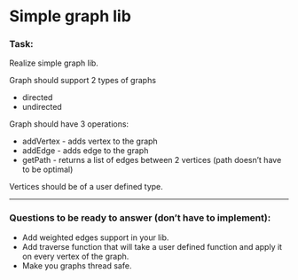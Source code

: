 # Simple graph lib
### Task:
Realize simple graph lib.  

Graph should support 2 types of graphs 
- directed
- undirected

Graph should have 3 operations:
- addVertex - adds vertex to the graph
- addEdge - adds edge to the graph
- getPath - returns a list of edges between 2 vertices (path doesn’t have to be optimal)
  
  
Vertices should be of a user defined type.

---  
  
### Questions to be ready to answer (don’t have to implement):
  
- Add weighted edges support in your lib.
- Add traverse function that will take a user defined function and apply it on every vertex of the graph.
- Make you graphs thread safe.
